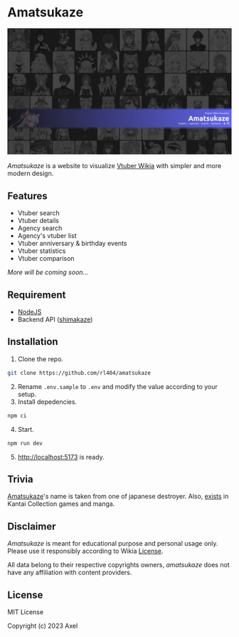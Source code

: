 # Amatsukaze

<p align="center">
    <img src="https://raw.githubusercontent.com/rl404/amatsukaze/master/static/home.png">
</p>

_Amatsukaze_ is a website to visualize [Vtuber Wikia](https://virtualyoutuber.fandom.com/wiki/Virtual_YouTuber_Wiki) with simpler and more modern design.

## Features

- Vtuber search
- Vtuber details
- Agency search
- Agency's vtuber list
- Vtuber anniversary & birthday events
- Vtuber statistics
- Vtuber comparison

_More will be coming soon..._

## Requirement

- [NodeJS](https://nodejs.org/)
- Backend API ([shimakaze](https://github.com/rl404/shimakaze))

## Installation

1. Clone the repo.

```sh
git clone https://github.com/rl404/amatsukaze
```

2. Rename `.env.sample` to `.env` and modify the value according to your setup.
3. Install depedencies.

```sh
npm ci
```

4. Start.

```sh
npm run dev
```

5. [http://localhost:5173](http://localhost:5173) is ready.

## Trivia

[Amatsukaze](<https://en.wikipedia.org/wiki/Japanese_destroyer_Amatsukaze_(1939)>)'s name is taken from one of japanese destroyer. Also, [exists](https://en.kancollewiki.net/Amatsukaze) in Kantai Collection games and manga.

## Disclaimer

_Amatsukaze_ is meant for educational purpose and personal usage only. Please use it responsibly according to Wikia [License](https://www.fandom.com/licensing).

All data belong to their respective copyrights owners, _amatsukaze_ does not have any affiliation with content providers.

## License

MIT License

Copyright (c) 2023 Axel
